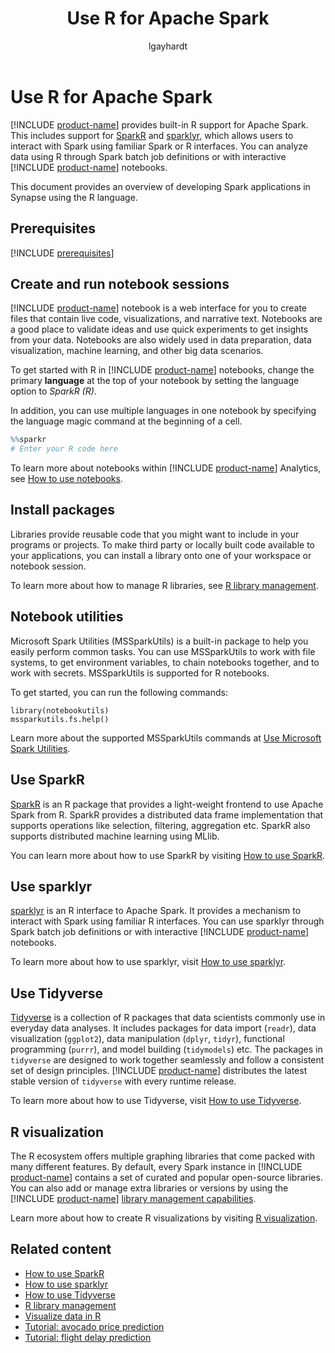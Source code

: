 ﻿---
title: Use R for Apache Spark
description: Overview of developing Spark applications using the R language.
ms.reviewer: None
author: lgayhardt
ms.author: lagayhar
ms.topic: overview
ms.custom: 
ms.date: 08/20/2025
ms.search.form: R Language
reviewer: sdgilley
---

# Use R for Apache Spark

[!INCLUDE [product-name](../includes/product-name.md)] provides built-in R support for Apache Spark. This includes support for [SparkR](https://spark.apache.org/docs/latest/sparkr.html) and [sparklyr](https://spark.rstudio.com/), which allows users to interact with Spark using familiar Spark or R interfaces. You can analyze data using R through Spark batch job definitions or with interactive [!INCLUDE [product-name](../includes/product-name.md)] notebooks. 



This document provides an overview of developing Spark applications in Synapse using the R language. 

## Prerequisites

[!INCLUDE [prerequisites](./includes/prerequisites.md)]


## Create and run notebook sessions

[!INCLUDE [product-name](../includes/product-name.md)] notebook is a web interface for you to create files that contain live code, visualizations, and narrative text. Notebooks are a good place to validate ideas and use quick experiments to get insights from your data. Notebooks are also widely used in data preparation, data visualization, machine learning, and other big data scenarios.

To get started with R in [!INCLUDE [product-name](../includes/product-name.md)] notebooks, change the primary **language** at the top of your notebook by setting the language option to _SparkR (R)_.

In addition, you can use multiple languages in one notebook by specifying the language magic command at the beginning of a cell.

```R
%%sparkr
# Enter your R code here
```

To learn more about notebooks within [!INCLUDE [product-name](../includes/product-name.md)] Analytics, see [How to use notebooks](../data-engineering/how-to-use-notebook.md).

## Install packages

Libraries provide reusable code that you might want to include in your programs or projects. To make third party or locally built code available to your applications, you can install a library onto one of your workspace or notebook session.

To learn more about how to manage R libraries, see [R library management](./r-library-management.md).

## Notebook utilities

Microsoft Spark Utilities (MSSparkUtils) is a built-in package to help you easily perform common tasks. You can use MSSparkUtils to work with file systems, to get environment variables, to chain notebooks together, and to work with secrets. MSSparkUtils is supported for R notebooks.

To get started, you can run the following commands:

```SparkR
library(notebookutils)
mssparkutils.fs.help()
```

Learn more about the supported MSSparkUtils commands at [Use Microsoft Spark Utilities](../data-engineering/microsoft-spark-utilities.md).

## Use SparkR

[SparkR](https://spark.apache.org/docs/latest/sparkr.html) is an R package that provides a light-weight frontend to use Apache Spark from R. SparkR provides a distributed data frame implementation that supports operations like selection, filtering, aggregation etc. SparkR also supports distributed machine learning using MLlib.

You can learn more about how to use SparkR by visiting [How to use SparkR](./r-use-sparkr.md).

## Use sparklyr

[sparklyr](https://spark.rstudio.com/) is an R interface to Apache Spark. It provides a mechanism to interact with Spark using familiar R interfaces. You can use sparklyr through Spark batch job definitions or with interactive [!INCLUDE [product-name](../includes/product-name.md)] notebooks.

To learn more about how to use sparklyr, visit [How to use sparklyr](./r-use-sparklyr.md).


## Use Tidyverse

[Tidyverse](https://www.tidyverse.org/packages/) is a collection of R packages that data scientists commonly use in everyday data analyses. It includes packages for data import (`readr`), data visualization (`ggplot2`), data manipulation (`dplyr`, `tidyr`), functional programming (`purrr`), and model building (`tidymodels`) etc. The packages in `tidyverse` are designed to work together seamlessly and follow a consistent set of design principles. [!INCLUDE [product-name](../includes/product-name.md)] distributes the latest stable version of `tidyverse` with every runtime release. 

To learn more about how to use Tidyverse, visit [How to use Tidyverse](./r-use-tidyverse.md).

## R visualization

The R ecosystem offers multiple graphing libraries that come packed with many different features. By default, every Spark instance in [!INCLUDE [product-name](../includes/product-name.md)] contains a set of curated and popular open-source libraries. You can also add or manage extra libraries or versions by using the [!INCLUDE [product-name](../includes/product-name.md)] [library management capabilities](./r-library-management.md).

Learn more about how to create R visualizations by visiting [R visualization](./r-visualization.md).

## Related content

- [How to use SparkR](./r-use-sparkr.md)
- [How to use sparklyr](./r-use-sparklyr.md)
- [How to use Tidyverse](./r-use-tidyverse.md)
- [R library management](./r-library-management.md)
- [Visualize data in R](./r-visualization.md)
- [Tutorial: avocado price prediction](./r-avocado.md)
- [Tutorial: flight delay prediction](./r-flight-delay.md)

